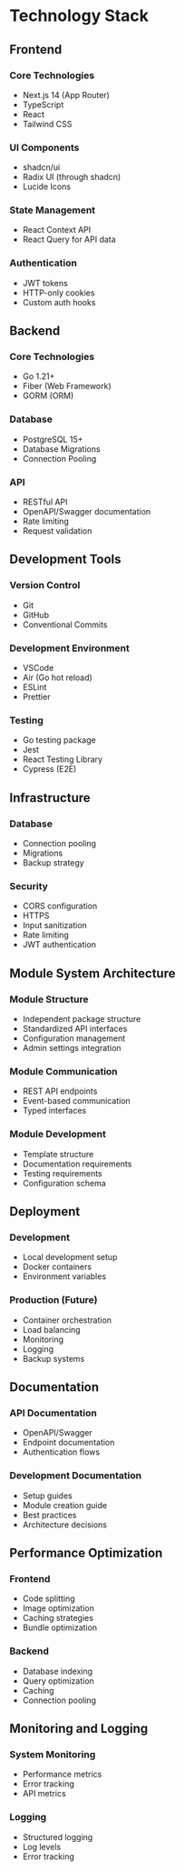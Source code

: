 # Technology Stack

## Frontend
### Core Technologies
- Next.js 14 (App Router)
- TypeScript
- React
- Tailwind CSS

### UI Components
- shadcn/ui
- Radix UI (through shadcn)
- Lucide Icons

### State Management
- React Context API
- React Query for API data

### Authentication
- JWT tokens
- HTTP-only cookies
- Custom auth hooks

## Backend
### Core Technologies
- Go 1.21+
- Fiber (Web Framework)
- GORM (ORM)

### Database
- PostgreSQL 15+
- Database Migrations
- Connection Pooling

### API
- RESTful API
- OpenAPI/Swagger documentation
- Rate limiting
- Request validation

## Development Tools
### Version Control
- Git
- GitHub
- Conventional Commits

### Development Environment
- VSCode
- Air (Go hot reload)
- ESLint
- Prettier

### Testing
- Go testing package
- Jest
- React Testing Library
- Cypress (E2E)

## Infrastructure
### Database
- Connection pooling
- Migrations
- Backup strategy

### Security
- CORS configuration
- HTTPS
- Input sanitization
- Rate limiting
- JWT authentication

## Module System Architecture
### Module Structure
- Independent package structure
- Standardized API interfaces
- Configuration management
- Admin settings integration

### Module Communication
- REST API endpoints
- Event-based communication
- Typed interfaces

### Module Development
- Template structure
- Documentation requirements
- Testing requirements
- Configuration schema

## Deployment
### Development
- Local development setup
- Docker containers
- Environment variables

### Production (Future)
- Container orchestration
- Load balancing
- Monitoring
- Logging
- Backup systems

## Documentation
### API Documentation
- OpenAPI/Swagger
- Endpoint documentation
- Authentication flows

### Development Documentation
- Setup guides
- Module creation guide
- Best practices
- Architecture decisions

## Performance Optimization
### Frontend
- Code splitting
- Image optimization
- Caching strategies
- Bundle optimization

### Backend
- Database indexing
- Query optimization
- Caching
- Connection pooling

## Monitoring and Logging
### System Monitoring
- Performance metrics
- Error tracking
- API metrics

### Logging
- Structured logging
- Log levels
- Error tracking